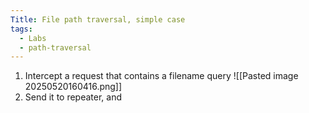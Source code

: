```yaml
---
Title: File path traversal, simple case
tags:
  - Labs
  - path-traversal
---
```

1. Intercept a request that contains a filename query
![[Pasted image 20250520160416.png]]
2. Send it to repeater, and 






